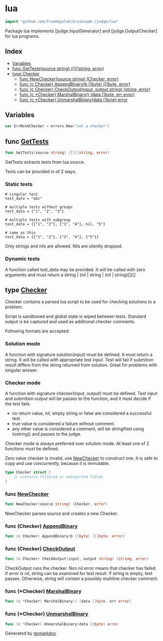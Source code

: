 <!-- Code generated by gomarkdoc. DO NOT EDIT -->

# lua

```go
import "github.com/TrueHopolok/braincode-/judge/lua"
```

Package lua implements \[judge.InputGenerator\] and \[judge.OutputChecker\] for lua programs.

## Index

- [Variables](<#variables>)
- [func GetTests\(source string\) \(\[\]\[\]string, error\)](<#GetTests>)
- [type Checker](<#Checker>)
  - [func NewChecker\(source string\) \(Checker, error\)](<#NewChecker>)
  - [func \(c Checker\) AppendBinary\(b \[\]byte\) \(\[\]byte, error\)](<#Checker.AppendBinary>)
  - [func \(c Checker\) CheckOutput\(input, output string\) \(string, error\)](<#Checker.CheckOutput>)
  - [func \(c \*Checker\) MarshalBinary\(\) \(data \[\]byte, err error\)](<#Checker.MarshalBinary>)
  - [func \(c \*Checker\) UnmarshalBinary\(data \[\]byte\) error](<#Checker.UnmarshalBinary>)


## Variables

<a name="ErrNotAChecker"></a>

```go
var ErrNotAChecker = errors.New("not a checker")
```

<a name="GetTests"></a>
## func [GetTests](<https://github.com/TrueHopolok/braincode-/blob/main/judge/lua/gen.go#L37>)

```go
func GetTests(source string) ([][]string, error)
```

GetTests extracts tests from lua source.

Tests can be provided in of 2 ways.

### Static tests

```
# singular test
test_data = "abc"

# multiple tests without groups
test_data = {"1", "2", "3"}

# multiple tests with subgroup
test_data = {{"1", "2"}, {"3", "4"}, nil, "5"}

# same as this
test_data = {{"1", "2"}, {"3", "4"}, {"5"}}
```

Only strings and nils are allowed. Nils are silently dropped.

### Dynamic tests

A function called test\_data may be provided. It will be called with zero arguments and must return a string | \(nil | string | \(nil | string\)\[\]\)\[\]

<a name="Checker"></a>
## type [Checker](<https://github.com/TrueHopolok/braincode-/blob/main/judge/lua/check.go#L42-L46>)

Checker contains a parsed lua script to be used for checking solutions to a problem.

Script is sandboxed and global state is wiped between tests. Standard output is be captured and used as additional checker comments.

Following formats are accepted:

### Solution mode

A function with signature solution\(input\) must be defined. It must return a string. It will be called with appropriate test input. Test will fail if submition result differs from the string returned from solution. Great for problems with singular answer.

### Checker mode

A function with signature checker\(input, output\) must be defined. Test input and submition output will be passes to the function, and it must decide if the test fails.

- no return value, nil, empty string or false are considered a successful test.
- true value is considered a failure without comment.
- any other value is considered a comment, will be stringified using tostring\(\) and passes to the judge.

Checker mode is always preferred over solution mode. At least one of 2 functions must be defined.

Zero value checker is invalid, use [NewChecker](<#NewChecker>) to construct one. It is safe to copy and use concurrently, because it is immutable.

```go
type Checker struct {
    // contains filtered or unexported fields
}
```

<a name="NewChecker"></a>
### func [NewChecker](<https://github.com/TrueHopolok/braincode-/blob/main/judge/lua/check.go#L51>)

```go
func NewChecker(source string) (Checker, error)
```

NewChecker parses source and creates a new Checker.

<a name="Checker.AppendBinary"></a>
### func \(Checker\) [AppendBinary](<https://github.com/TrueHopolok/braincode-/blob/main/judge/lua/check.go#L158>)

```go
func (c Checker) AppendBinary(b []byte) ([]byte, error)
```



<a name="Checker.CheckOutput"></a>
### func \(Checker\) [CheckOutput](<https://github.com/TrueHopolok/braincode-/blob/main/judge/lua/check.go#L97>)

```go
func (c Checker) CheckOutput(input, output string) (string, error)
```

CheckOutput runs the checker. Non nil error means that checker has failed. If error is nil, string can be examined for test result. If string is empty, test passes. Otherwise, string will contain a possibly multiline checker comment.

<a name="Checker.MarshalBinary"></a>
### func \(\*Checker\) [MarshalBinary](<https://github.com/TrueHopolok/braincode-/blob/main/judge/lua/check.go#L165>)

```go
func (c *Checker) MarshalBinary() (data []byte, err error)
```



<a name="Checker.UnmarshalBinary"></a>
### func \(\*Checker\) [UnmarshalBinary](<https://github.com/TrueHopolok/braincode-/blob/main/judge/lua/check.go#L169>)

```go
func (c *Checker) UnmarshalBinary(data []byte) error
```



Generated by [gomarkdoc](<https://github.com/princjef/gomarkdoc>)

